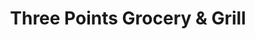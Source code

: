 ---
title: "Three Points Grocery & Grill"
url: /burlington/three-points-grocery-and-grill/
shop: convenience
---
